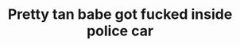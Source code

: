 ---
layout: post
title: Pretty tan babe got fucked inside police car
duration: '07:00'
view: 225
rate: 2
video: 'http://fantasti.cc/embed/1288909/'
category: 
 - busty
 - cab
 - gorgeous
 - outdoor
 - skinny
 - rough
 - stunning
 - brunette
tags: 
 - sucked
 - fucked
priority: 0.9
changefreq: daily
---